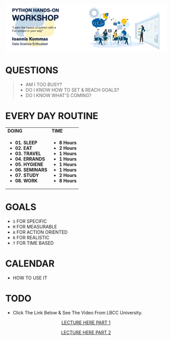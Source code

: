 <p align="center">
<img src="https://github.com/johnkommas/hands_on_python_katartisi.gr/blob/master/docs/img/logo.png?raw=true" width="800"/>
</p>

# QUESTIONS
> - AM I TOO BUSY?
> - DO I KNOW HOW TO SET & REACH GOALS?
> - DO I KNOW WHAT'S COMING?

# EVERY DAY ROUTINE
<table>
    <tbody>
    <tr>
      <td>
        <b>DOING</b>
      </td>
      <td>
        <b>TIME</b>
      </td>
    </tr>
    <tr valign="top">
      <td>
      <ul><li><b>01. SLEEP</b></li>
          <li><b>02. EAT</b></li>
          <li><b>03. TRAVEL</b></li>
          <li><b>04. ERRANDS</b></li>
          <li><b>05. HYGIENE</b></li>
          <li><b>06. SEMINARS</b></li>
          <li><b>07. STUDY</b></li>
          <li><b>08. WORK</b></li>
      </ul>
      </td>
      <td>
      <ul><li><b>8 Hours</b></li>
          <li><b>2 Hours</b></li>
          <li><b>1 Hours</b></li>
          <li><b>1 Hours</b></li>
          <li><b>1 Hours</b></li>
          <li><b>1 Hours</b></li>
          <li><b>2 Hours</b></li>
          <li><b>8 Hours</b></li>
      </ul>
      </td>
      </tr>
</tbody>
</table>

# GOALS
- `S` FOR SPECIFIC
- `M` FOR MEASURABLE
- `A` FOR ACTION ORIENTED
- `R` FOR REALISTIC
- `T` FOR TIME BASED


# CALENDAR
- HOW TO USE IT

# TODO 
- Click The Link Below & See The Video From LBCC University.
<td><p align="center">
<a href="https://www.youtube.com/watch?v=3_ElR-uPOhw">LECTURE HERE PART 1</a>
</p></td>
<td><p align="center">
<a href="https://www.youtube.com/watch?v=hNMbYLEGmHA">LECTURE HERE PART 2</a>
</p></td>

